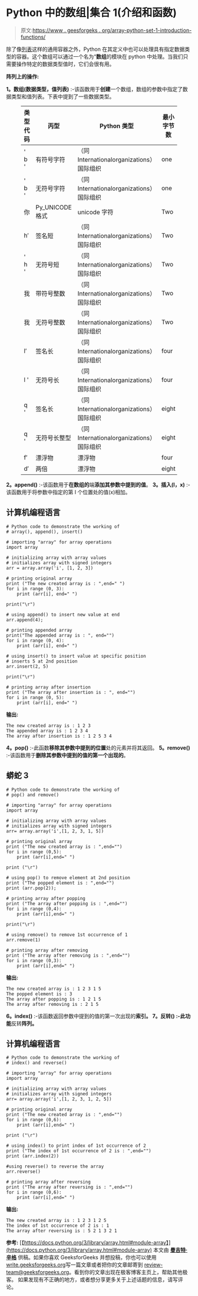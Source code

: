 # Python 中的数组|集合 1(介绍和函数)

> 原文:[https://www . geesforgeks . org/array-python-set-1-introduction-functions/](https://www.geeksforgeeks.org/array-python-set-1-introduction-functions/)

除了像[列表](https://www.geeksforgeeks.org/python-set-3-strings-lists-tuples-iterations/)这样的通用容器之外，Python 在其定义中也可以处理具有指定数据类型的容器。这个数组可以通过一个名为“**数组**的模块在 python 中处理。当我们只需要操作特定的数据类型值时，它们会很有用。

**阵列上的操作:**

**1。数组(数据类型，值列表)** :-该函数用于**创建**一个数组，数组的参数中指定了数据类型和值列表。下表中提到了一些数据类型。

<figure class="table">

| 类型代码 | 丙型 | Python 类型 | 最小字节数 |
| --- | --- | --- | --- |
| ' b ' | 有符号字符 | （同 Internationalorganizations）国际组织 | one |
| ' b ' | 无符号字符 | （同 Internationalorganizations）国际组织 | one |
| 你 | Py_UNICODE 格式 | unicode 字符 | Two |
| h′ | 签名短 | （同 Internationalorganizations）国际组织 | Two |
| ' h ' | 无符号短 | （同 Internationalorganizations）国际组织 | Two |
| 我 | 带符号整数 | （同 Internationalorganizations）国际组织 | Two |
| 我 | 无符号整数 | （同 Internationalorganizations）国际组织 | Two |
| l′ | 签名长 | （同 Internationalorganizations）国际组织 | four |
| l ' | 无符号长 | （同 Internationalorganizations）国际组织 | four |
| q ' | 签名长 | （同 Internationalorganizations）国际组织 | eight |
| q ' | 无符号长整型 | （同 Internationalorganizations）国际组织 | eight |
| f′ | 漂浮物 | 漂浮物 | four |
| d′ | 两倍 | 漂浮物 | eight |

</figure>

**2。append()** :-该函数用于**在数组的**端**添加其参数中提到的值**。
**3。插入(I，x)** :-该函数用于将参数中指定的第 I 个位置处的值(x)相加。

## 计算机编程语言

```
# Python code to demonstrate the working of
# array(), append(), insert()

# importing "array" for array operations
import array

# initializing array with array values
# initializes array with signed integers
arr = array.array('i', [1, 2, 3])

# printing original array
print ("The new created array is : ",end=" ")
for i in range (0, 3):
    print (arr[i], end=" ")

print("\r")

# using append() to insert new value at end
arr.append(4);

# printing appended array
print("The appended array is : ", end="")
for i in range (0, 4):
    print (arr[i], end=" ")

# using insert() to insert value at specific position
# inserts 5 at 2nd position
arr.insert(2, 5)

print("\r")

# printing array after insertion
print ("The array after insertion is : ", end="")
for i in range (0, 5):
    print (arr[i], end=" ")
```

**输出:**

```
The new created array is : 1 2 3 
The appended array is : 1 2 3 4 
The array after insertion is : 1 2 5 3 4 
```

**4。pop()** :-此函数**移除其参数中提到的位置**处的元素并将其返回。
**5。remove()** :-该函数用于**删除其参数中提到的值的第一个出现的**。

## 蟒蛇 3

```
# Python code to demonstrate the working of
# pop() and remove()

# importing "array" for array operations
import array

# initializing array with array values
# initializes array with signed integers
arr= array.array('i',[1, 2, 3, 1, 5])

# printing original array
print ("The new created array is : ",end="")
for i in range (0,5):
    print (arr[i],end=" ")

print ("\r")

# using pop() to remove element at 2nd position
print ("The popped element is : ",end="")
print (arr.pop(2));

# printing array after popping
print ("The array after popping is : ",end="")
for i in range (0,4):
    print (arr[i],end=" ")

print("\r")

# using remove() to remove 1st occurrence of 1
arr.remove(1)

# printing array after removing
print ("The array after removing is : ",end="")
for i in range (0,3):
    print (arr[i],end=" ")
```

**输出:**

```
The new created array is : 1 2 3 1 5 
The popped element is : 3
The array after popping is : 1 2 1 5 
The array after removing is : 2 1 5 
```

**6。index()** :-该函数返回参数中提到的值的第一次出现的**索引。
**7。反转()** :-此功能**反转**阵列。**

## 计算机编程语言

```
# Python code to demonstrate the working of
# index() and reverse()

# importing "array" for array operations
import array

# initializing array with array values
# initializes array with signed integers
arr= array.array('i',[1, 2, 3, 1, 2, 5])

# printing original array
print ("The new created array is : ",end="")
for i in range (0,6):
    print (arr[i],end=" ")

print ("\r")

# using index() to print index of 1st occurrence of 2
print ("The index of 1st occurrence of 2 is : ",end="")
print (arr.index(2))

#using reverse() to reverse the array
arr.reverse()

# printing array after reversing
print ("The array after reversing is : ",end="")
for i in range (0,6):
    print (arr[i],end=" ")
```

**输出:**

```
The new created array is : 1 2 3 1 2 5 
The index of 1st occurrence of 2 is : 1
The array after reversing is : 5 2 1 3 2 1
```

**参考:**
[【https://docs.python.org/3/library/array.html#module-array】](https://docs.python.org/3/library/array.html#module-array)
本文由 [**曼吉特·辛格**](https://auth.geeksforgeeks.org/profile.php?user=manjeet_04&list=practice) 供稿。如果你喜欢 GeeksforGeeks 并想投稿，你也可以使用[write.geeksforgeeks.org](https://write.geeksforgeeks.org)写一篇文章或者把你的文章邮寄到 review-team@geeksforgeeks.org。看到你的文章出现在极客博客主页上，帮助其他极客。
如果发现有不正确的地方，或者想分享更多关于上述话题的信息，请写评论。